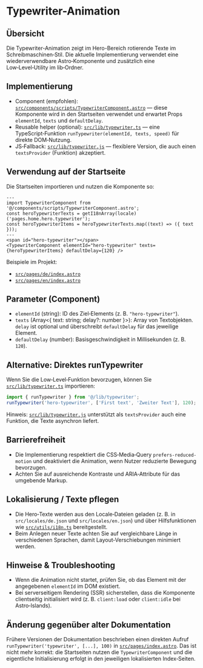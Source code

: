 # Typewriter-Animation

## Übersicht

Die Typewriter-Animation zeigt im Hero-Bereich rotierende Texte im Schreibmaschinen‑Stil. Die aktuelle Implementierung verwendet eine wiederverwendbare Astro‑Komponente und zusätzlich eine Low‑Level‑Utility im lib‑Ordner.

## Implementierung

- Component (empfohlen): [`src/components/scripts/TypewriterComponent.astro`](src/components/scripts/TypewriterComponent.astro:1) — diese Komponente wird in den Startseiten verwendet und erwartet Props `elementId`, `texts` und `defaultDelay`.
- Reusable helper (optional): [`src/lib/typewriter.ts`](src/lib/typewriter.ts:7) — eine TypeScript‑Funktion `runTypewriter(elementId, texts, speed)` für direkte DOM‑Nutzung.
- JS‑Fallback: [`src/lib/typewriter.js`](src/lib/typewriter.js:1) — flexiblere Version, die auch einen `textsProvider` (Funktion) akzeptiert.

## Verwendung auf der Startseite

Die Startseiten importieren und nutzen die Komponente so:

```astro
---
import TypewriterComponent from '@/components/scripts/TypewriterComponent.astro';
const heroTypewriterTexts = getI18nArray(locale)('pages.home.hero.typewriter');
const heroTypewriterItems = heroTypewriterTexts.map((text) => ({ text }));
---
<span id="hero-typewriter"></span>
<TypewriterComponent elementId="hero-typewriter" texts={heroTypewriterItems} defaultDelay={120} />
```

Beispiele im Projekt:
- [`src/pages/de/index.astro`](src/pages/de/index.astro:29)
- [`src/pages/en/index.astro`](src/pages/en/index.astro:43)

## Parameter (Component)

- `elementId` (string): ID des Ziel‑Elements (z. B. `"hero-typewriter"`).
- `texts` (Array<{ text: string; delay?: number }>): Array von Textobjekten. `delay` ist optional und überschreibt `defaultDelay` für das jeweilige Element.
- `defaultDelay` (number): Basisgeschwindigkeit in Millisekunden (z. B. `120`).

## Alternative: Direktes runTypewriter

Wenn Sie die Low‑Level‑Funktion bevorzugen, können Sie [`src/lib/typewriter.ts`](src/lib/typewriter.ts:7) importieren:

```ts
import { runTypewriter } from '@/lib/typewriter';
runTypewriter('hero-typewriter', ['First text', 'Zweiter Text'], 120);
```

Hinweis: [`src/lib/typewriter.js`](src/lib/typewriter.js:1) unterstützt als `textsProvider` auch eine Funktion, die Texte asynchron liefert.

## Barrierefreiheit

- Die Implementierung respektiert die CSS‑Media‑Query `prefers-reduced-motion` und deaktiviert die Animation, wenn Nutzer reduzierte Bewegung bevorzugen.
- Achten Sie auf ausreichende Kontraste und ARIA‑Attribute für das umgebende Markup.

## Lokalisierung / Texte pflegen

- Die Hero‑Texte werden aus den Locale‑Dateien geladen (z. B. in `src/locales/de.json` und `src/locales/en.json`) und über Hilfsfunktionen wie [`src/utils/i18n.ts`](src/utils/i18n.ts:1) bereitgestellt.
- Beim Anlegen neuer Texte achten Sie auf vergleichbare Länge in verschiedenen Sprachen, damit Layout‑Verschiebungen minimiert werden.

## Hinweise & Troubleshooting

- Wenn die Animation nicht startet, prüfen Sie, ob das Element mit der angegebenen `elementId` im DOM existiert.
- Bei serverseitigem Rendering (SSR) sicherstellen, dass die Komponente clientseitig initialisiert wird (z. B. `client:load` oder `client:idle` bei Astro‑Islands).

## Änderung gegenüber alter Dokumentation

Frühere Versionen der Dokumentation beschrieben einen direkten Aufruf `runTypewriter('typewriter', [...], 100)` in [`src/pages/index.astro`](src/pages/index.astro:6). Das ist nicht mehr korrekt: die Startseiten nutzen die `TypewriterComponent` und die eigentliche Initialisierung erfolgt in den jeweiligen lokalisierten Index‑Seiten.